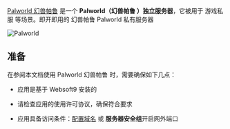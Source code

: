 [Palworld 幻兽帕鲁](https://www.pocketpair.jp/palworld) 是一个 **Palworld（幻兽帕鲁 ）独立服务器**，它被用于 游戏私服  等场景。即开即用的 幻兽帕鲁 Palworld 私有服务器


![Palworld](https://libs.websoft9.com/Websoft9/DocsPicture/zh/palworld/palworld-gui-websoft9.png)


## 准备

在参阅本文档使用 Palworld 幻兽帕鲁 时，需要确保如下几点：

- 应用是基于 Websoft9 安装的

- 请检查应用的使用许可协议，确保符合要求

- 应用具备访问条件：[配置域名](./guide/appsetdomain) 或 **服务器安全组**开启网外端口